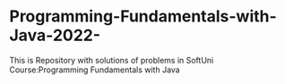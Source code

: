 # Programming-Fundamentals-with-Java-2022-
This is Repository with solutions of problems in SoftUni Course:Programming Fundamentals with Java
